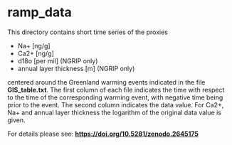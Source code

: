 ramp_data
=========

This directory contains short time series of the proxies

* Na+ [ng/g]
* Ca2+ [ng/g]
* d18o [per mil] (NGRIP only)
* annual layer thickness [m] (NGRIP only)

centered around the Greenland warming events indicated in the
file **GIS_table.txt**. The first column of each file indicates
the time with respect to the time of the corresponding warming
event, with negative time being prior to the event.
The second column indicates the data value. For Ca2+, Na+ and
annual layer thickness the logarithm of the original data value
is given. 

For details please see: **https://doi.org/10.5281/zenodo.2645175**




